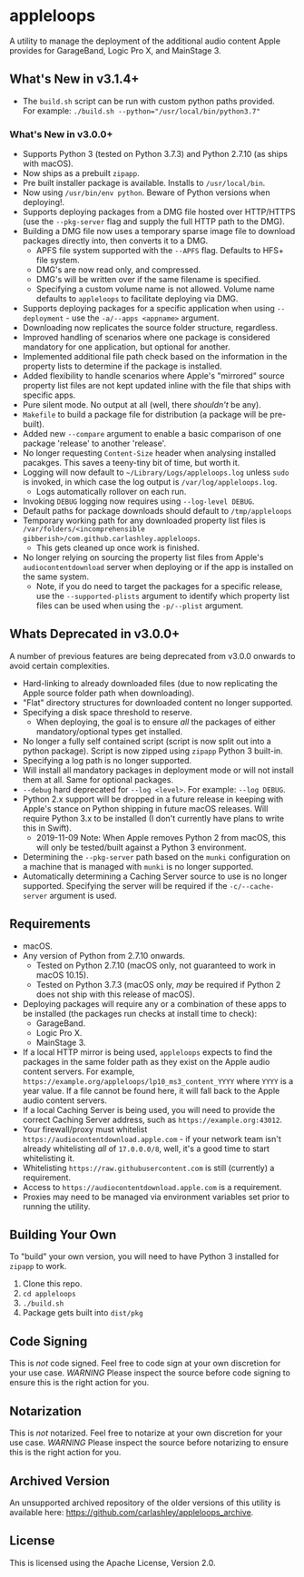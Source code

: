 # appleloops
A utility to manage the deployment of the additional audio content Apple provides for GarageBand, Logic Pro X, and MainStage 3.

## What's New in v3.1.4+
- The `build.sh` script can be run with custom python paths provided.<br />
For example: `./build.sh --python="/usr/local/bin/python3.7"`

### What's New in v3.0.0+
- Supports Python 3 (tested on Python 3.7.3) and Python 2.7.10 (as ships with macOS).
- Now ships as a prebuilt `zipapp`.
- Pre built installer package is available. Installs to `/usr/local/bin`.
- Now using `/usr/bin/env python`. Beware of Python versions when deploying!.
- Supports deploying packages from a DMG file hosted over HTTP/HTTPS (use the `--pkg-server` flag and supply the full HTTP path to the DMG).
- Building a DMG file now uses a temporary sparse image file to download packages directly into, then converts it to a DMG.
  - APFS file system supported with the `--APFS` flag. Defaults to HFS+ file system.
  - DMG's are now read only, and compressed.
  - DMG's will be written over if the same filename is specified.
  - Specifying a custom volume name is not allowed. Volume name defaults to `appleloops` to facilitate deploying via DMG.
- Supports deploying packages for a specific application when using `--deployment` - use the `-a/--apps <appname>` argument.
- Downloading now replicates the source folder structure, regardless.
- Improved handling of scenarios where one package is considered mandatory for one application, but optional for another.
- Implemented additional file path check based on the information in the property lists to determine if the package is installed.
- Added flexibility to handle scenarios where Apple's "mirrored" source property list files are not kept updated inline with the file that ships with specific apps.
- Pure silent mode. No output at all (well, there _shouldn't_ be any).
- `Makefile` to build a package file for distribution (a package will be pre-built).
- Added new `--compare` argument to enable a basic comparison of one package 'release' to another 'release'.
- No longer requesting `Content-Size` header when analysing installed pacakges. This saves a teeny-tiny bit of time, but worth it.
- Logging will now default to `~/Library/Logs/appleloops.log` unless `sudo` is invoked, in which case the log output is `/var/log/appleloops.log`.
  - Logs automatically rollover on each run.
- Invoking `DEBUG` logging now requires using `--log-level DEBUG`.
- Default paths for package downloads should default to `/tmp/appleloops`
- Temporary working path for any downloaded property list files is `/var/folders/<incomprehensible gibberish>/com.github.carlashley.appleloops`.
  - This gets cleaned up once work is finished.
- No longer relying on sourcing the property list files from Apple's `audiocontentdownload` server when deploying or if the app is installed on the same system.
  - Note, if you do need to target the packages for a specific release, use the `--supported-plists` argument to identify which property list files can be used when using the `-p/--plist` argument.

## Whats Deprecated in v3.0.0+
A number of previous features are being deprecated from v3.0.0 onwards to avoid certain complexities.
- Hard-linking to already downloaded files (due to now replicating the Apple source folder path when downloading).
- "Flat" directory structures for downloaded content no longer supported.
- Specifying a disk space threshold to reserve.
  - When deploying, the goal is to ensure _all_ the packages of either mandatory/optional types get installed.
- No longer a fully self contained script (script is now split out into a python package). Script is now zipped using `zipapp` Python 3 built-in.
- Specifying a log path is no longer supported.
- Will install all mandatory packages in deployment mode or will not install them at all. Same for optional packages.
- `--debug` hard deprecated for `--log <level>`. For example: `--log DEBUG`.
- Python 2.x support will be dropped in a future release in keeping with Apple's stance on Python shipping in future macOS releases. Will require Python 3.x to be installed (I don't currently have plans to write this in Swift).
  - 2019-11-09 Note: When Apple removes Python 2 from macOS, this will only be tested/built against a Python 3 environment.
- Determining the `--pkg-server` path based on the `munki` configuration on a machine that is managed with `munki` is no longer supported.
- Automatically determining a Caching Server source to use is no longer supported. Specifying the server will be required if the `-c/--cache-server` argument is used.

## Requirements
- macOS.
- Any version of Python from 2.7.10 onwards.
  - Tested on Python 2.7.10 (macOS only, not guaranteed to work in macOS 10.15).
  - Tested on Python 3.7.3 (macOS only, _may_ be required if Python 2 does not ship with this release of macOS).
- Deploying packages will require any or a combination of these apps to be installed (the packages run checks at install time to check):
  - GarageBand.
  - Logic Pro X.
  - MainStage 3.
- If a local HTTP mirror is being used, `appleloops` expects to find the packages in the same folder path as they exist on the Apple audio content servers. For example, `https://example.org/appleloops/lp10_ms3_content_YYYY` where `YYYY` is a year value. If a file cannot be found here, it will fall back to the Apple audio content servers.
- If a local Caching Server is being used, you will need to provide the correct Caching Server address, such as `https://example.org:43012`.
- Your firewall/proxy must whitelist `https://audiocontentdownload.apple.com` - if your network team isn't already whitelisting _all_ of `17.0.0.0/8`, well, it's a good time to start whitelisting it.
- Whitelisting `https://raw.githubusercontent.com` is still (currently) a requirement.
- Access to `https://audiocontentdownload.apple.com` is a requirement.
- Proxies may need to be managed via environment variables set prior to running the utility.

## Building Your Own
To "build" your own version, you will need to have Python 3 installed for `zipapp` to work.
1. Clone this repo.
1. `cd appleloops`
1. `./build.sh`
1. Package gets built into `dist/pkg`

## Code Signing
This is _not_ code signed. Feel free to code sign at your own discretion for your use case.
*WARNING* Please inspect the source before code signing to ensure this is the right action for you.

## Notarization
This is _not_ notarized. Feel free to notarize at your own discretion for your use case.
*WARNING* Please inspect the source before notarizing to ensure this is the right action for you.

## Archived Version
An unsupported archived repository of the older versions of this utility is available here: https://github.com/carlashley/appleloops_archive.

## License
This is licensed using the Apache License, Version 2.0.
